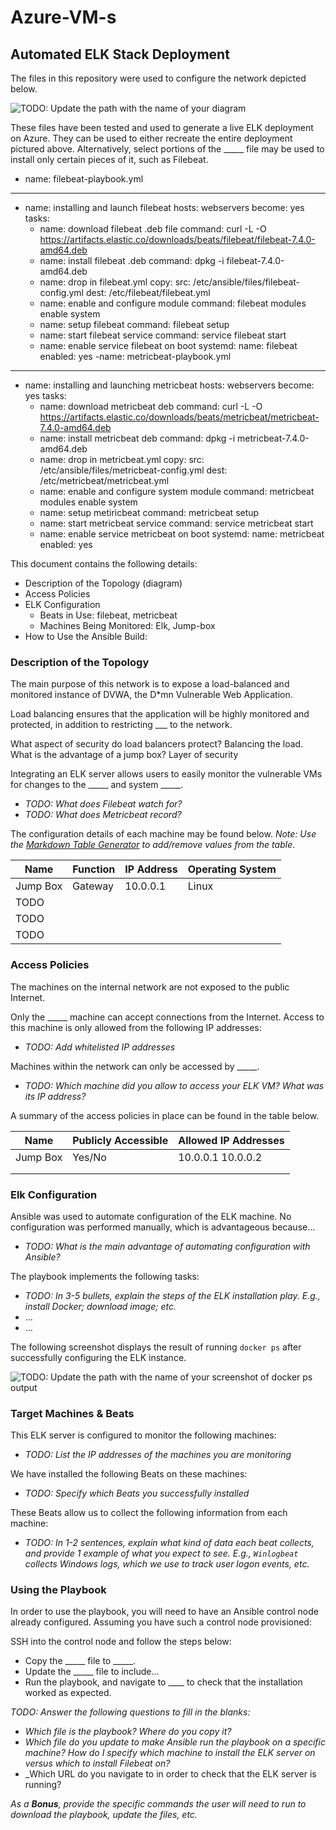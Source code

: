# Azure-VM-s
## Automated ELK Stack Deployment

The files in this repository were used to configure the network depicted below.

![TODO: Update the path with the name of your diagram](Images/diagram_filename.png)

These files have been tested and used to generate a live ELK deployment on Azure. They can be used to either recreate the entire deployment pictured above. Alternatively, select portions of the _____ file may be used to install only certain pieces of it, such as Filebeat.

  - name: filebeat-playbook.yml 
---
- name: installing and launch filebeat
  hosts: webservers
  become: yes
  tasks:
  - name: download filebeat .deb file
    command: curl -L -O https://artifacts.elastic.co/downloads/beats/filebeat/filebeat-7.4.0-amd64.deb
  - name: install filebeat .deb
    command: dpkg -i filebeat-7.4.0-amd64.deb
  - name: drop in filebeat.yml
    copy:
      src: /etc/ansible/files/filebeat-config.yml
      dest: /etc/filebeat/filebeat.yml
  - name: enable and configure module
    command: filebeat modules enable system
  - name: setup filebeat
    command: filebeat setup
  - name: start filebeat service
    command: service filebeat start
  - name: enable service filebeat on boot
    systemd:
      name: filebeat
      enabled: yes
-name: metricbeat-playbook.yml
---
- name: installing and launching metricbeat
  hosts: webservers
  become: yes
  tasks:
  - name: download metricbeat deb
    command: curl -L -O https://artifacts.elastic.co/downloads/beats/metricbeat/metricbeat-7.4.0-amd64.deb
  - name: install metricbeat deb
    command: dpkg -i metricbeat-7.4.0-amd64.deb
  - name: drop in metricbeat.yml
    copy:
      src: /etc/ansible/files/metricbeat-config.yml
      dest: /etc/metricbeat/metricbeat.yml
  - name: enable and configure system module
    command: metricbeat modules enable system
  - name: setup metiricbeat
    command: metricbeat setup
  - name: start metricbeat service
    command: service metricbeat start
  - name: enable service metricbeat on boot
    systemd:
      name: metricbeat
      enabled: yes


This document contains the following details:
- Description of the Topology  (diagram)
- Access Policies
- ELK Configuration
  - Beats in Use: filebeat, metricbeat
  - Machines Being Monitored: Elk, Jump-box
- How to Use the Ansible Build:


### Description of the Topology

The main purpose of this network is to expose a load-balanced and monitored instance of DVWA, the D*mn Vulnerable Web Application.

Load balancing ensures that the application will be highly monitored and protected, in addition to restricting ___ to the network.

What aspect of security do load balancers protect? Balancing the load.
 What is the advantage of a jump box? Layer of security

Integrating an ELK server allows users to easily monitor the vulnerable VMs for changes to the _____ and system _____.
- _TODO: What does Filebeat watch for?_
- _TODO: What does Metricbeat record?_

The configuration details of each machine may be found below.
_Note: Use the [Markdown Table Generator](http://www.tablesgenerator.com/markdown_tables) to add/remove values from the table_.

| Name     | Function | IP Address | Operating System |
|----------|----------|------------|------------------|
| Jump Box | Gateway  | 10.0.0.1   | Linux            |
| TODO     |          |            |                  |
| TODO     |          |            |                  |
| TODO     |          |            |                  |

### Access Policies

The machines on the internal network are not exposed to the public Internet.

Only the _____ machine can accept connections from the Internet. Access to this machine is only allowed from the following IP addresses:
- _TODO: Add whitelisted IP addresses_

Machines within the network can only be accessed by _____.
- _TODO: Which machine did you allow to access your ELK VM? What was its IP address?_

A summary of the access policies in place can be found in the table below.

| Name     | Publicly Accessible | Allowed IP Addresses |
|----------|---------------------|----------------------|
| Jump Box | Yes/No              | 10.0.0.1 10.0.0.2    |
|          |                     |                      |
|          |                     |                      |

### Elk Configuration

Ansible was used to automate configuration of the ELK machine. No configuration was performed manually, which is advantageous because...
- _TODO: What is the main advantage of automating configuration with Ansible?_

The playbook implements the following tasks:
- _TODO: In 3-5 bullets, explain the steps of the ELK installation play. E.g., install Docker; download image; etc._
- ...
- ...

The following screenshot displays the result of running `docker ps` after successfully configuring the ELK instance.

![TODO: Update the path with the name of your screenshot of docker ps output](Images/docker_ps_output.png)

### Target Machines & Beats
This ELK server is configured to monitor the following machines:
- _TODO: List the IP addresses of the machines you are monitoring_

We have installed the following Beats on these machines:
- _TODO: Specify which Beats you successfully installed_

These Beats allow us to collect the following information from each machine:
- _TODO: In 1-2 sentences, explain what kind of data each beat collects, and provide 1 example of what you expect to see. E.g., `Winlogbeat` collects Windows logs, which we use to track user logon events, etc._

### Using the Playbook
In order to use the playbook, you will need to have an Ansible control node already configured. Assuming you have such a control node provisioned:

SSH into the control node and follow the steps below:
- Copy the _____ file to _____.
- Update the _____ file to include...
- Run the playbook, and navigate to ____ to check that the installation worked as expected.

_TODO: Answer the following questions to fill in the blanks:_
- _Which file is the playbook? Where do you copy it?_
- _Which file do you update to make Ansible run the playbook on a specific machine? How do I specify which machine to install the ELK server on versus which to install Filebeat on?_
- _Which URL do you navigate to in order to check that the ELK server is running?

_As a **Bonus**, provide the specific commands the user will need to run to download the playbook, update the files, etc._

